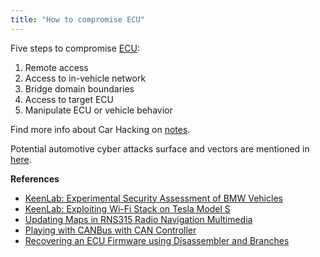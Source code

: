 ```yaml
---
title: "How to compromise ECU"
---
```


Five steps to compromise [ECU](/ecu-foundations/):

1. Remote access
2. Access to in-vehicle network
3. Bridge domain boundaries
4. Access to target ECU
5. Manipulate ECU or vehicle behavior

Find more info about Car Hacking on [notes](/posts).

Potential automotive cyber attacks surface and vectors are mentioned in [here](https://payatu.com/blog/automotive-attacks/).

**References**

* [KeenLab: Experimental Security Assessment of BMW Vehicles](https://keenlab.tencent.com/en/2018/05/22/New-CarHacking-Research-by-KeenLab-Experimental-Security-Assessment-of-BMW-Cars/)
* [KeenLab: Exploiting Wi-Fi Stack on Tesla Model S](https://keenlab.tencent.com/en/2020/01/02/exploiting-wifi-stack-on-tesla-model-s/)
* [Updating Maps in RNS315 Radio Navigation Multimedia](https://blog.danman.eu/updating-rns315-maps-for-fun-and-profit/)
* [Playing with CANBus with CAN Controller](https://blog.danman.eu/playing-with-can-bus/)
* [Recovering an ECU Firmware using Disassembler and Branches](https://blog.quarkslab.com/recovering-an-ecu-firmware-using-disassembler-and-branches.html)